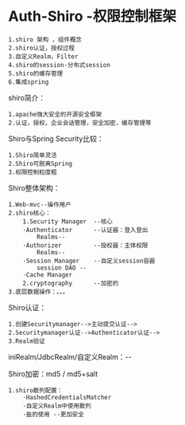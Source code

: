 # Auth-Shiro -权限控制框架


    1.shiro 架构 ，组件概念
    2.shiro认证，授权过程
    3.自定义Realm，Filter
    4.shiro的session-分布式session
    5.shiro的缓存管理
    6.集成spring

shiro简介：
    
    1.apache强大安全的开源安全框架
    2.认证，授权，企业会话管理，安全加密，缓存管理等

Shiro与Spring Security比较：
    
    1.Shiro简单灵活
    2.Shiro可脱离Spring
    3.权限控制粒度粗
    
Shiro整体架构：
    
    1.Web-mvc--操作用户
    2.shiro核心：
        1.Security Manager  --核心
        ·Authenticator      --认证器：登入登出
            Realms--
        ·Authorizer         --授权器：主体权限
            Realms--
        ·Session Manager    --自定义session容器
            session DAO --
        ·Cache Manager
        2.cryptography      --加密的
    3.底层数据操作：。。。
    
Shiro认证：
    
    1.创建Securitymanager-->主动提交认证-->
    2.Securitymanager认证-->Authenticator认证-->
    3.Realm验证

iniRealm/JdbcRealm/自定义Realm：-- 

Shiro加密：md5 / md5+salt

    1.shiro散列配置：
        ·HashedCredentialsMatcher
        ·自定义Realm中使用散列
        ·盐的使用 --更加安全

